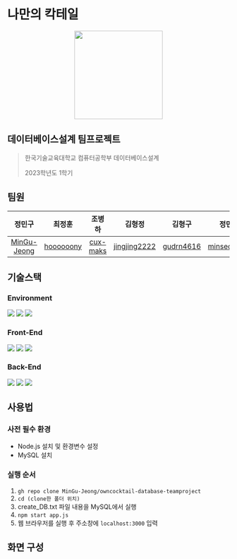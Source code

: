 # 나만의 칵테일

<p align="center"><img src="https://github.com/MinGu-Jeong/owncocktail-database-teamproject/assets/51395707/465fce7e-4c0c-43ac-9fba-7a6858fd6463"  width="200"/></p>

## 데이터베이스설계 팀프로젝트
> 한국기술교육대학교 컴퓨터공학부 데이터베이스설계
> 
> 2023학년도 1학기

## 팀원
|정민구|최정훈|조병하|김형정|김형구|정민서
|:---:|:---:|:---:|:---:|:---:|:---:|
|[MinGu-Jeong](https://github.com/MinGu-Jeong)|[hoooooony](https://github.com/hoooooony)|[cux-maks](https://github.com/cux-maks)|[jingjing2222](https://github.com/jingjing2222)|[gudrn4616](https://github.com/gudrn4616)|[minseo0810](https://github.com/minseo0810)|

## 기술스택
### Environment
<img src="https://img.shields.io/badge/visual studio Code-007ACC?style=for-the-badge&logo=visualstudiocode&logoColor=white"> <img src="https://img.shields.io/badge/git-F05032?style=for-the-badge&logo=git&logoColor=white"> <img src="https://img.shields.io/badge/github-181717?style=for-the-badge&logo=github&logoColor=white">
### Front-End
<img src="https://img.shields.io/badge/html5-E34F26?style=for-the-badge&logo=html5&logoColor=white">  <img src="https://img.shields.io/badge/css-1572B6?style=for-the-badge&logo=css3&logoColor=white">  <img src="https://img.shields.io/badge/javascript-F7DF1E?style=for-the-badge&logo=javascript&logoColor=black">
### Back-End
<img src="https://img.shields.io/badge/mysql-4479A1?style=for-the-badge&logo=mysql&logoColor=white"> <img src="https://img.shields.io/badge/node.js-339933?style=for-the-badge&logo=Node.js&logoColor=white"> <img src="https://img.shields.io/badge/express-000000?style=for-the-badge&logo=express&logoColor=white">

## 사용법
### 사전 필수 환경
* Node.js 설치 및 환경변수 설정
* MySQL 설치
### 실행 순서
1. ``` gh repo clone MinGu-Jeong/owncocktail-database-teamproject ```
2. ``` cd (clone한 폴더 위치) ```
3. create_DB.txt 파일 내용을 MySQL에서 실행
4. ``` npm start app.js ```
5. 웹 브라우저를 실행 후 주소창에 ``` localhost:3000 ``` 입력

## 화면 구성
